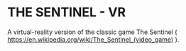 # THE SENTINEL - VR

A virtual-reality version of the classic game The Sentinel ( https://en.wikipedia.org/wiki/The_Sentinel_(video_game) ).

